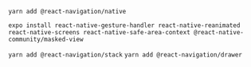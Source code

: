 `yarn add @react-navigation/native`

`expo install react-native-gesture-handler react-native-reanimated react-native-screens react-native-safe-area-context @react-native-community/masked-view`

`yarn add @react-navigation/stack`
`yarn add @react-navigation/drawer`

